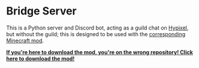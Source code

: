 # Bridge Server

This is a Python server and Discord bot, acting as a guild chat on [Hypixel](https://hypixel.net/), but without the guild;
this is designed to be used with the [corresponding Minecraft mod](https://github.com/celestialfault/bridge-mod).

[**If you're here to download the mod, you're on the wrong repository! Click here to download the mod!**](https://github.com/celestialfault/bridge-mod/releases/latest)
